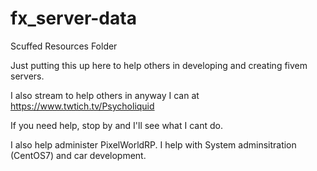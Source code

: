 # fx_server-data
Scuffed Resources Folder

Just putting this up here to help others in developing and creating fivem servers.

I also stream to help others in anyway I can at https://www.twtich.tv/Psycholiquid

If you need help, stop by and I'll see what I cant do. 

I also help administer PixelWorldRP. I help with System adminsitration (CentOS7) and car development.
